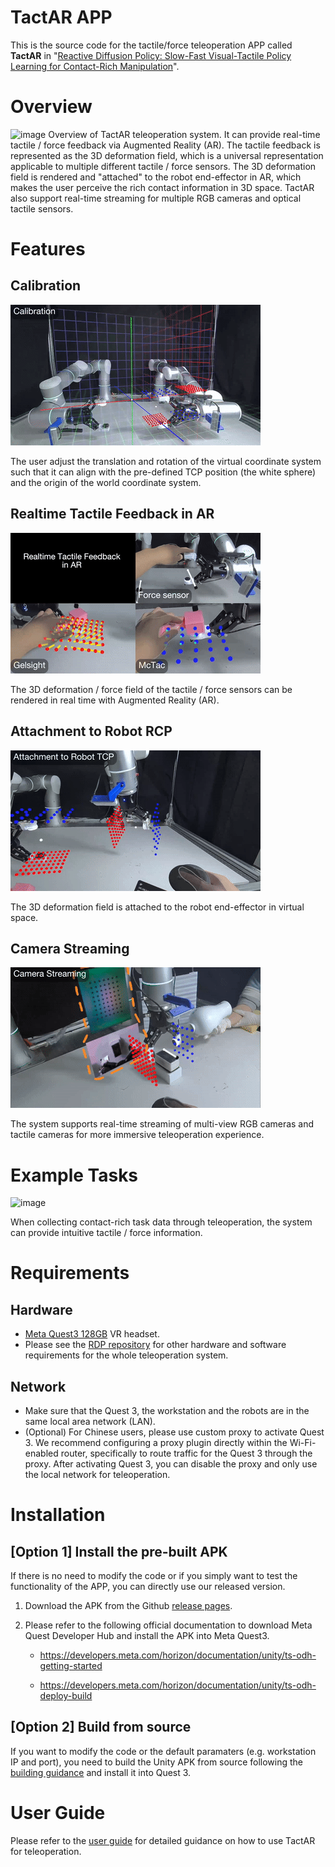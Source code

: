# TactAR APP

This is the source code for the tactile/force teleoperation APP called **TactAR** in "[Reactive Diffusion Policy: Slow-Fast Visual-Tactile Policy Learning for Contact-Rich Manipulation](https://reactive-diffusion-policy.github.io/)".

# Overview
![image](./Image/TactAR.gif)
Overview of TactAR teleoperation system. It can provide real-time tactile / force feedback via Augmented Reality (AR). The tactile feedback is represented as the 3D deformation field, which is a universal representation applicable to multiple different tactile / force sensors. The 3D deformation field is rendered and "attached" to the robot end-effector in AR, which makes the user perceive the rich contact information in 3D space. TactAR also support real-time streaming for multiple RGB cameras and optical tactile sensors.

# Features
## Calibration
![image](./Image/calibration.gif)

The user adjust the translation and rotation of the virtual coordinate system such that it can align with the pre-defined TCP position (the white sphere) and the origin of the world coordinate system.

## Realtime Tactile Feedback in AR
![image](./Image/AR_feedback.gif)

The 3D deformation / force field of the tactile / force sensors can be rendered in real time with Augmented Reality (AR).

## Attachment to Robot RCP
![image](./Image/attachment.gif)

The 3D deformation field is attached to the robot end-effector in virtual space.

## Camera Streaming
![image](./Image/camera_streaming.gif)

The system supports real-time streaming of multi-view RGB cameras and tactile cameras for more immersive teleoperation experience.

# Example Tasks
![image](./Image/example_tasks.gif)

When collecting contact-rich task data through teleoperation, the system can provide intuitive tactile / force information.

# Requirements
## Hardware
- [Meta Quest3 128GB](https://www.meta.com/quest/quest-3/) VR headset.
- Please see the [RDP repository](****) for other hardware and software requirements for the whole teleoperation system.

## Network
-  Make sure that the Quest 3, the workstation and the robots are in the same local area network (LAN).  
- (Optional) For Chinese users, please use custom proxy to activate Quest 3. We recommend configuring a proxy plugin directly within the Wi-Fi-enabled router, specifically to route traffic for the Quest 3 through the proxy. After activating Quest 3, you can disable the proxy and only use the local network for teleoperation.

# Installation
## [Option 1] Install the pre-built APK 
If there is no need to modify the code or if you simply want to test the functionality of the APP, you can directly use our released version.

1. Download the APK from the Github [release pages](https://github.com/xiaoxiaoxh/TactAR_APP/releases).

2. Please refer to the following official documentation to download Meta Quest Developer Hub and install the APK into Meta Quest3.

    - https://developers.meta.com/horizon/documentation/unity/ts-odh-getting-started

    - https://developers.meta.com/horizon/documentation/unity/ts-odh-deploy-build

## [Option 2] Build from source
If you want to modify the code or the default paramaters (e.g. workstation IP and port), you need to build the Unity APK from source following the [building guidance](Docs/Build.md) and install it into Quest 3.

# User Guide
Please refer to the [user guide](Docs/User_Guide.md) for detailed guidance on how to use TactAR for teleoperation.







